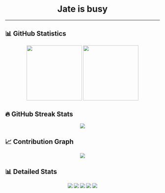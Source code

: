 
<h1 align="center">Jate is busy</h1>

---


## 📊 GitHub Statistics

<div align="center">
  <img height="180em" src="https://github-readme-stats.vercel.app/api?username=jate17&show_icons=true&theme=tokyonight&include_all_commits=true&count_private=true&hide_border=true"/>
  <img height="180em" src="https://github-readme-stats.vercel.app/api/top-langs/?username=jate17&layout=compact&langs_count=8&theme=tokyonight&hide_border=true"/>
</div>

## 🔥 GitHub Streak Stats

<div align="center">
  <img src="https://github-readme-streak-stats.herokuapp.com/?user=jate17&theme=tokyonight&hide_border=true" />
</div>

## 📈 Contribution Graph

<div align="center">
  <img src="https://github-readme-activity-graph.vercel.app/graph?username=jate17&theme=tokyo-night&hide_border=true&area=true" />
</div>

## 📊 Detailed Stats

<div align="center">
  <img src="https://github-profile-summary-cards.vercel.app/api/cards/profile-details?username=jate17&theme=tokyonight" />
  <img src="https://github-profile-summary-cards.vercel.app/api/cards/repos-per-language?username=jate17&theme=tokyonight" />
  <img src="https://github-profile-summary-cards.vercel.app/api/cards/most-commit-language?username=jate17&theme=tokyonight" />
  <img src="https://github-profile-summary-cards.vercel.app/api/cards/stats?username=jate17&theme=tokyonight" />
  <img src="https://github-profile-summary-cards.vercel.app/api/cards/productive-time?username=jate17&theme=tokyonight" />
</div>

